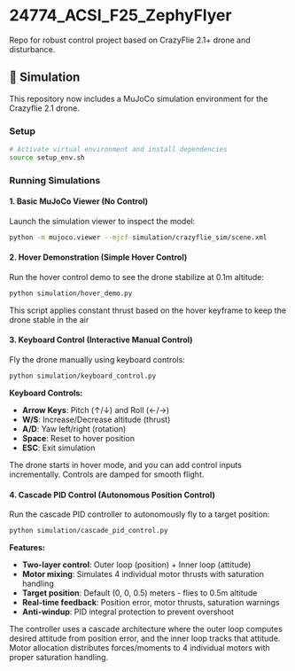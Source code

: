 # 24774_ACSI_F25_ZephyFlyer
Repo for robust control project based on CrazyFlie 2.1+ drone and disturbance.

## 🧠 Simulation

This repository now includes a MuJoCo simulation environment for the Crazyflie 2.1 drone.

### Setup
```bash
# Activate virtual environment and install dependencies
source setup_env.sh
```

### Running Simulations

#### 1. Basic MuJoCo Viewer (No Control)
Launch the simulation viewer to inspect the model:
```bash
python -m mujoco.viewer --mjcf simulation/crazyflie_sim/scene.xml
```

#### 2. Hover Demonstration (Simple Hover Control)
Run the hover control demo to see the drone stabilize at 0.1m altitude:
```bash
python simulation/hover_demo.py
```
This script applies constant thrust based on the hover keyframe to keep the drone stable in the air

#### 3. Keyboard Control (Interactive Manual Control)
Fly the drone manually using keyboard controls:
```bash
python simulation/keyboard_control.py
```

**Keyboard Controls:**
- **Arrow Keys**: Pitch (↑/↓) and Roll (←/→)
- **W/S**: Increase/Decrease altitude (thrust)
- **A/D**: Yaw left/right (rotation)
- **Space**: Reset to hover position
- **ESC**: Exit simulation

The drone starts in hover mode, and you can add control inputs incrementally. Controls are damped for smooth flight.

#### 4. Cascade PID Control (Autonomous Position Control)
Run the cascade PID controller to autonomously fly to a target position:
```bash
python simulation/cascade_pid_control.py
```

**Features:**
- **Two-layer control**: Outer loop (position) + Inner loop (attitude)
- **Motor mixing**: Simulates 4 individual motor thrusts with saturation handling
- **Target position**: Default (0, 0, 0.5) meters - flies to 0.5m altitude
- **Real-time feedback**: Position error, motor thrusts, saturation warnings
- **Anti-windup**: PID integral protection to prevent overshoot

The controller uses a cascade architecture where the outer loop computes desired attitude from position error, and the inner loop tracks that attitude. Motor allocation distributes forces/moments to 4 individual motors with proper saturation handling.
